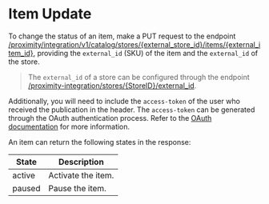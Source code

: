 # Item Update

To change the status of an item, make a PUT request to the endpoint [/proximity/integration/v1/catalog/stores/{external_store_id}/items/{external_item_id}](/developers/en/reference/mp_delivery/_proximity_integrationcatalog_stores_external_store_id_items_external_item_id/put), providing the `external_id` (SKU) of the item and the `external_id` of the store.

> The `external_id` of a store can be configured through the endpoint [/proximity-integration/stores/{StoreID}/external_id](/developers/en/reference/mp_delivery/_proximity-integration_stores_StoreID_external_id/put).

Additionally, you will need to include the `access-token` of the user who received the publication in the header. The `access-token` can be generated through the OAuth authentication process. Refer to the [OAuth documentation](/developers/en/docs/mp-delivery/additional-content/security/oauth/introduction) for more information.

An item can return the following states in the response:

| State   | Description    |
|---------|----------------|
| active  | Activate the item. |
| paused  | Pause the item. | 
